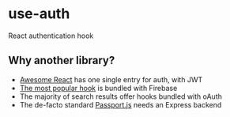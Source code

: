 # use-auth

React authentication hook

## Why another library?

- [Awesome React](https://github.com/enaqx/awesome-react) has one single entry for auth, with JWT
- [The most popular hook](https://usehooks.com/useAuth/) is bundled with Firebase
- The majority of search results offer hooks bundled with oAuth
- The de-facto standard [Passport.js](http://www.passportjs.org/) needs an Express backend
